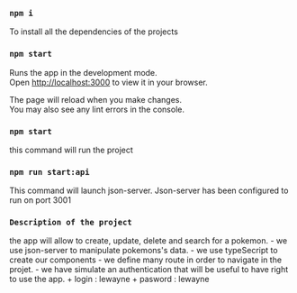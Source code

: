 
### `npm i`
To install all the dependencies of the projects

### `npm start`

Runs the app in the development mode.\
Open [http://localhost:3000](http://localhost:3000) to view it in your browser.

The page will reload when you make changes.\
You may also see any lint errors in the console.

### `npm start`

this command will run the project

### `npm run start:api`

 This command will  launch json-server. Json-server has been configured to run on port 3001


### `Description of the project`
  
the app will allow to create, update, delete and search for a pokemon.
    - we use json-server to manipulate pokemons's data. 
    - we use typeSecript to create our components
    - we define many route in order to navigate in the projet.
    - we have simulate an authentication that will be useful to have right to use the app.
            + login : lewayne
            + pasword : lewayne